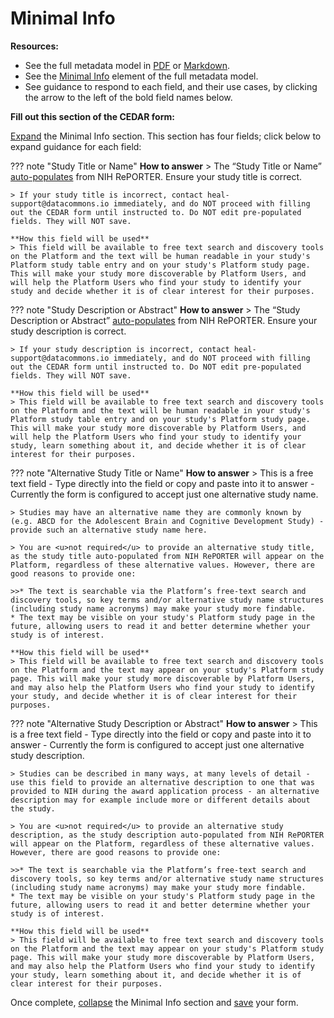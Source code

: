 # Minimal Info

**Resources:**

* See the full metadata model in [PDF](https://github.com/HEAL/heal-metadata-schemas/blob/main/for-investigators-how-to/study-level-metadata-fields/study-metadata-schema-for-humans.pdf) or [Markdown](https://github.com/HEAL/heal-metadata-schemas/blob/main/for-investigators-how-to/study-level-metadata-fields/study-metadata-schema-for-humans.md).
* See the [Minimal Info](https://github.com/HEAL/heal-metadata-schemas/blob/main/for-investigators-how-to/study-level-metadata-fields/study-metadata-schema-for-humans.md#:~:text=minimal_info) element of the full metadata model.
* See guidance to respond to each field, and their use cases, by clicking the arrow to the left of the bold field names below.

**Fill out this section of the CEDAR form:**

[Expand](expand-or-collapse-cedar-form-section.md) the Minimal Info section. This section has four fields; click below to expand guidance for each field:

??? note "Study Title or Name"
    **How to answer**
    > The “Study Title or Name” <u>auto-populates</u> from NIH RePORTER. Ensure your study title is correct. 
    
    > If your study title is incorrect, contact heal-support@datacommons.io immediately, and do NOT proceed with filling out the CEDAR form until instructed to. Do NOT edit pre-populated fields. They will NOT save.

    **How this field will be used**
    > This field will be available to free text search and discovery tools on the Platform and the text will be human readable in your study's Platform study table entry and on your study's Platform study page. This will make your study more discoverable by Platform Users, and will help the Platform Users who find your study to identify your study and decide whether it is of clear interest for their purposes.    

??? note "Study Description or Abstract"
     **How to answer**
    > The “Study Description or Abstract” <u>auto-populates</u> from NIH RePORTER. Ensure your study description is correct. 
    
    > If your study description is incorrect, contact heal-support@datacommons.io immediately, and do NOT proceed with filling out the CEDAR form until instructed to. Do NOT edit pre-populated fields. They will NOT save.

    **How this field will be used**
    > This field will be available to free text search and discovery tools on the Platform and the text will be human readable in your study's Platform study table entry and on your study's Platform study page. This will make your study more discoverable by Platform Users, and will help the Platform Users who find your study to identify your study, learn something about it, and decide whether it is of clear interest for their purposes.  

??? note "Alternative Study Title or Name"
    **How to answer**
    > This is a free text field - Type directly into the field or copy and paste into it to answer - Currently the form is configured to accept just one alternative study name. 

    > Studies may have an alternative name they are commonly known by (e.g. ABCD for the Adolescent Brain and Cognitive Development Study) - provide such an alternative study name here.
    
    > You are <u>not required</u> to provide an alternative study title, as the study title auto-populated from NIH RePORTER will appear on the Platform, regardless of these alternative values. However, there are good reasons to provide one:

    >>* The text is searchable via the Platform’s free-text search and discovery tools, so key terms and/or alternative study name structures (including study name acronyms) may make your study more findable.
    * The text may be visible on your study's Platform study page in the future, allowing users to read it and better determine whether your study is of interest.

    **How this field will be used**
    > This field will be available to free text search and discovery tools on the Platform and the text may appear on your study's Platform study page. This will make your study more discoverable by Platform Users, and may also help the Platform Users who find your study to identify your study, and decide whether it is of clear interest for their purposes. 

??? note "Alternative Study Description or Abstract"
    **How to answer**
    > This is a free text field - Type directly into the field or copy and paste into it to answer - Currently the form is configured to accept just one alternative study description. 

    > Studies can be described in many ways, at many levels of detail - use this field to provide an alternative description to one that was provided to NIH during the award application process - an alternative description may for example include more or different details about the study.
    
    > You are <u>not required</u> to provide an alternative study description, as the study description auto-populated from NIH RePORTER will appear on the Platform, regardless of these alternative values. However, there are good reasons to provide one:

    >>* The text is searchable via the Platform’s free-text search and discovery tools, so key terms and/or alternative study name structures (including study name acronyms) may make your study more findable.
    * The text may be visible on your study's Platform study page in the future, allowing users to read it and better determine whether your study is of interest.

    **How this field will be used**
    > This field will be available to free text search and discovery tools on the Platform and the text may appear on your study's Platform study page. This will make your study more discoverable by Platform Users, and may also help the Platform Users who find your study to identify your study, learn something about it, and decide whether it is of clear interest for their purposes. 

Once complete, [collapse](expand-or-collapse-cedar-form-section.md) the Minimal Info section and [save](save-cedar-form.md) your form. 